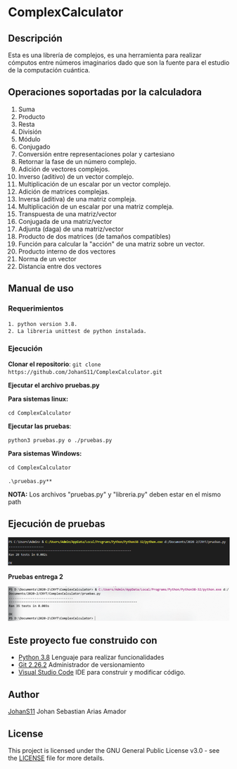 # ComplexCalculator


## Descripción

  Esta es una librería de complejos, es una herramienta para realizar cómputos entre números imaginarios dado que son la fuente
  para el estudio de la computación cuántica.

## Operaciones soportadas por la calculadora

1. Suma
2. Producto
3. Resta
4. División
5. Módulo
6. Conjugado
7. Conversión entre representaciones polar y cartesiano
8. Retornar la fase de un número complejo.
9. Adición de vectores complejos.
10. Inverso (aditivo) de un vector complejo.
11. Multiplicación de un escalar por un vector complejo.
12. Adición de matrices complejas.
13. Inversa (aditiva) de una matriz compleja.
14. Multiplicación de un escalar por una matriz compleja.
15. Transpuesta de una matriz/vector
16. Conjugada de una matriz/vector
20. Adjunta (daga) de una matriz/vector
21. Producto de dos matrices (de tamaños compatibles)
22. Función para calcular la "acción" de una matriz sobre un vector.
23. Producto interno de dos vectores
24. Norma de un vector
25. Distancia entre dos vectores


## Manual de uso 

  ### Requerimientos
  
    1. python version 3.8.
    2. La libreria unittest de python instalada.
   
  ### Ejecución
    
  **Clonar el repositorio**: ``git clone https://github.com/JohanS11/ComplexCalculator.git``

  **Ejecutar el archivo pruebas.py**

  **Para sistemas linux:** 
  
  ``cd ComplexCalculator``
  
  **Ejecutar las pruebas**:
  
  ``python3 pruebas.py o ./pruebas.py``
  
  **Para sistemas Windows:**
  
  ``cd ComplexCalculator``
  
  ``.\pruebas.py**``

  **NOTA:** Los archivos "pruebas.py" y "libreria.py" deben estar en el mismo path
  
  ## Ejecución de pruebas
  
   ![pruebas1](img/pruebas1.PNG)
   
 **Pruebas entrega 2**
 
  ![pruebas2](img/pruebas2.PNG)
 
  
   
  ## Este proyecto fue construido con
  
   * [Python 3.8](https://www.python.org) Lenguaje para realizar funcionalidades
   * [Git 2.26.2](https://git-scm.com) Administrador de versionamiento
   * [Visual Studio Code](https://code.visualstudio.com) IDE para construir y modificar código.
  
  ## Author
  
   [JohanS11](https://github.com/JohanS11) Johan Sebastian Arias Amador
   
  ## License 
  
  This project is licensed under the GNU General Public License v3.0 - see the [LICENSE](LICENSE) file for more details.
  
